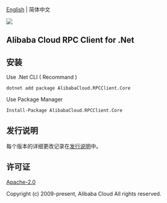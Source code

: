 [English](README.md) | 简体中文

![](https://aliyunsdk-pages.alicdn.com/icons/AlibabaCloud.svg)

## Alibaba Cloud RPC Client for .Net


## 安装

Use .Net CLI ( Recommand )

    dotnet add package AlibabaCloud.RPCClient.Core

Use Package Manager

    Install-Package AlibabaCloud.RPCClient.Core


## 发行说明
每个版本的详细更改记录在[发行说明](./ChangeLog.md)中。


## 许可证
[Apache-2.0](http://www.apache.org/licenses/LICENSE-2.0)

Copyright (c) 2009-present, Alibaba Cloud All rights reserved.

